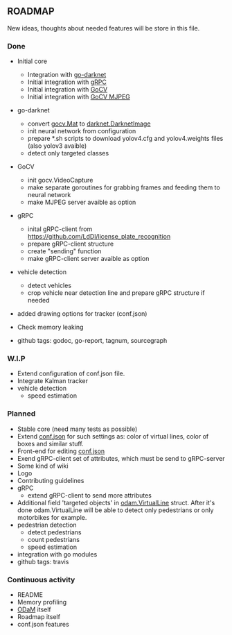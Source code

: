 ## ROADMAP
New ideas, thoughts about needed features will be store in this file.

### Done
* Initial core
    * Integration with [go-darknet](https://github.com/LdDl/go-darknet)
    * Initial integration with [gRPC](https://grpc.io/docs/quickstart/go/)
    * Initial integration with [GoCV](https://github.com/hybridgroup/gocv/)
    * Initial integration with [GoCV MJPEG](https://github.com/hybridgroup/mjpeg)

* go-darknet
    * convert [gocv.Mat](https://github.com/hybridgroup/gocv/blob/master/core.go#L179) to [darknet.DarknetImage](https://github.com/LdDl/go-darknet/blob/master/image.go#L14)
    * init neural network from configuration
    * prepare *.sh scripts to download yolov4.cfg and yolov4.weights files (also yolov3 avaible)
    * detect only targeted classes

* GoCV
    * init gocv.VideoCapture
    * make separate goroutines for grabbing frames and feeding them to neural network
    * make MJPEG server avaible as option

* gRPC
    * inital gRPC-client from https://github.com/LdDl/license_plate_recognition
    * prepare gRPC-client structure
    * create "sending" function
    * make gRPC-client server avaible as option

* vehicle detection
    * detect vehicles
    * crop vehicle near detection line and prepare gRPC structure if needed

* added drawing options for tracker (conf.json)
* Check memory leaking
* github tags: godoc, go-report, tagnum, sourcegraph

### W.I.P
* Extend configuration of conf.json file.
* Integrate Kalman tracker
* vehicle detection
    * speed estimation

### Planned
* Stable core (need many tests as possible)
* Extend [conf.json](cmd/odam/conf.json) for such settings as: color of virtual lines, color of boxes and similar stuff.
* Front-end for editing [conf.json](cmd/odam/conf.json)
* Exend gRPC-client set of attributes, which must be send to gRPC-server
* Some kind of wiki
* Logo
* Contributing guidelines
* gRPC
    * extend gRPC-client to send more attributes
* Additional field 'targeted objects' in [odam.VirtualLine](virtual_lines.go#11) struct. After it's done odam.VirtualLine will be able to detect only pedestrians or only motorbikes for example.
* pedestrian detection
    * detect pedestrians
    * count pedestrians
    * speed estimation
* integration with go modules
* github tags: travis

### Continuous activity
* README
* Memory profiling
* [ODaM](cmd/odam) itself
* Roadmap itself
* conf.json features
